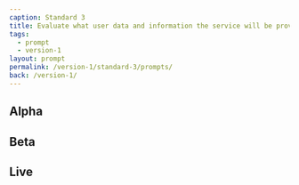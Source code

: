 ```yaml
---
caption: Standard 3
title: Evaluate what user data and information the service will be providing or storing, and address the security level, legal responsibilities, and risks associated with the service (consulting with experts where appropriate).
tags:
  - prompt
  - version-1
layout: prompt
permalink: /version-1/standard-3/prompts/
back: /version-1/
---
```


## Alpha

## Beta

## Live
